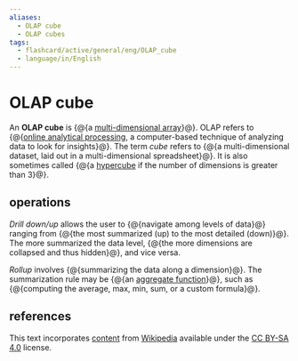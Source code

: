 ```yaml
---
aliases:
  - OLAP cube
  - OLAP cubes
tags:
  - flashcard/active/general/eng/OLAP_cube
  - language/in/English
---
```


# OLAP cube

An __OLAP cube__ is {@{a [multi-dimensional array](array%20(data%20type).md#multi-dimensional%20arrays)}@}. OLAP refers to {@{[online analytical processing](online%20analytical%20processing.md), a computer-based technique of analyzing data to look for insights}@}. The term _cube_ refers to {@{a multi-dimensional dataset, laid out in a multi-dimensional spreadsheet}@}. It is also sometimes called {@{a [hypercube](hypercube.md) if the number of dimensions is greater than 3}@}. <!--SR:!2025-02-15,180,310!2025-11-06,336,290!2026-04-15,490,310!2026-11-12,668,330-->

## operations

_Drill down/up_ allows the user to {@{navigate among levels of data}@} ranging from {@{the most summarized (up) to the most detailed (down)}@}. The more summarized the data level, {@{the more dimensions are collapsed and thus hidden}@}, and vice versa. <!--SR:!2025-05-24,264,330!2025-03-31,202,310!2025-12-18,365,290-->

_Rollup_ involves {@{summarizing the data along a dimension}@}. The summarization rule may be {@{an [aggregate function](aggregate%20function.md)}@}, such as {@{computing the average, max, min, sum, or a custom formula}@}. <!--SR:!2025-03-30,202,310!2026-01-11,419,310!2026-06-02,525,310-->

## references

This text incorporates [content](https://en.wikipedia.org/wiki/OLAP_cube) from [Wikipedia](Wikipedia.md) available under the [CC BY-SA 4.0](https://creativecommons.org/licenses/by-sa/4.0/) license.
